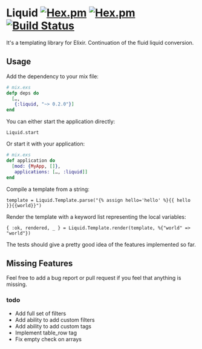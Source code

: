 # Liquid [![Hex.pm](https://img.shields.io/hexpm/v/liquid.svg)](https://hex.pm/packages/liquid) [![Hex.pm](https://img.shields.io/hexpm/dt/liquid.svg)](https://hex.pm/packages/liquid) [![Build Status](https://travis-ci.org/nulian/liquid-elixir.svg?branch=master)](https://travis-ci.org/nulian/liquid-elixir)

It's a templating library for Elixir.
Continuation of the fluid liquid conversion.

## Usage

Add the dependency to your mix file:

``` elixir
# mix.exs
defp deps do
  […,
   {:liquid, "~> 0.2.0"}]
end
```

You can either start the application directly:

`Liquid.start`

Or start it with your application:

``` elixir
# mix.exs
def application do
  [mod: {MyApp, []},
   applications: […, :liquid]]
end
```

Compile a template from a string:

`template = Liquid.Template.parse("{% assign hello='hello' %}{{ hello }}{{world}}")`

Render the template with a keyword list representing the local variables:

`{ :ok, rendered, _ } = Liquid.Template.render(template, %{"world" => "world"})`

The tests should give a pretty good idea of the features implemented so far.

## Missing Features

Feel free to add a bug report or pull request if you feel that anything is missing.

### todo

* Add full set of filters
* Add ability to add custom filters
* Add ability to add custom tags
* Implement table_row tag
* Fix empty check on arrays
